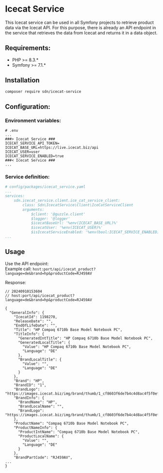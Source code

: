 # Icecat Service
This Icecat service can be used in all Symfony projects to retrieve product data via the Icecat API.
For this purpose, there is already an API endpoint in the service that retrieves the data from Icecat and returns it in a data object.

## Requirements:
- PHP >= 8.3.*
- Symfony >= 7.1.*

## Installation
```bash
composer require sdn/icecat-service
```

## Configuration:

### Environment variables:
```
# .env
...
###> Icecat Service ###
ICECAT_SERVICE_API_TOKEN=
ICECAT_BASE_URL=https://live.icecat.biz/api
ICECAT_USER=user
ICECAT_SERVICE_ENABLED=true
###< Icecat Service ###
...
```

### Service definition:
```yaml
# config/packages/icecat_service.yaml
...
services:
    sdn.icecat_service.client.ice_cat_service_client:
        class: Sdn\IcecatService\Client\IceCatServiceClient
        arguments:
            $client: '@guzzle.client'
            $logger: '@logger'
            $icecatBaseUrl: '%env(ICECAT_BASE_URL)%'
            $icecatUser: '%env(ICECAT_USER)%'
            $isIcecatServiceEnabled: '%env(bool:ICECAT_SERVICE_ENABLED)%'
...
```

## Usage
Use the API endpoint:<br>
Example call:
`host:port/api/icecat_product?language=de&brand=hp&productCode=RJ459AV`

Response:
```
// 20240910153604
// host:port/api/icecat_product?language=de&brand=hp&productCode=RJ459AV

{
  "GeneralInfo": {
    "IcecatId": 1198270,
    "ReleaseDate": "",
    "EndOfLifeDate": "",
    "Title": "HP Compaq 6710b Base Model Notebook PC",
    "TitleInfo": {
      "GeneratedIntTitle": "HP Compaq 6710b Base Model Notebook PC",
      "GeneratedLocalTitle": {
        "Value": "HP Compaq 6710b Base Model Notebook PC",
        "Language": "DE"
      },
      "BrandLocalTitle": {
        "Value": "",
        "Language": "DE"
      }
    },
    "Brand": "HP",
    "BrandID": "1",
    "BrandLogo": "https://images.icecat.biz/img/brand/thumb/1_cf8603f6de7b4c4d8ac4f5f0ef439a05.jpg",
    "BrandInfo": {
      "BrandName": "HP",
      "BrandLocalName": "",
      "BrandLogo": "https://images.icecat.biz/img/brand/thumb/1_cf8603f6de7b4c4d8ac4f5f0ef439a05.jpg"
    },
    "ProductName": "Compaq 6710b Base Model Notebook PC",
    "ProductNameInfo": {
      "ProductIntName": "Compaq 6710b Base Model Notebook PC",
      "ProductLocalName": {
        "Value": "",
        "Language": "DE"
      }
    },
    "BrandPartCode": "RJ459AV",
...
}
```


